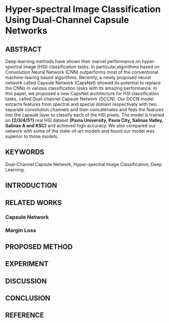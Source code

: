 # Hyper-spectral Image Classification Using Dual-Channel Capsule Networks

## ABSTRACT

Deep learning methods have shown their marvel performance on hyper-spectral image (HSI) classification tasks. In 
particular,algorithms based on Convolution Neural Network (CNN) outperforms most of the conventional machine-learing 
based algorithms. Recently, a newly proposed neural network called Capsule Network (CapsNet) showed its potential to 
replace the CNNs in various classification tasks with its amazing performance. In this paper, we proposed a new CapsNet
architecture for HSI classification tasks, called Dual-channel Capsule Network (DCCN). Our DCCN model extracts features 
from spectral and special domain respectively with two separate convolution channels and then concatenates and feds the 
features into the capsule layer to classify each of the HSI pixels. The model is trained on **(2/3/4/5?)** real HSI 
dataset **(Pavia University, Pavia City, Salinas Valley, Salinas A and KSC)** and achieved high accuracy. We also 
compared our network with some of the state-of-art models and found our model was superior to those models.

## KEYWORDS 

Dual-Channel Capsule Network, Hyper-spectral Image Classification, Deep Learning.

## INTRODUCTION

## RELATED WORKS

### Capsule Network

### Margin Loss

## PROPOSED METHOD

## EXPERIMENT

## DISCUSSION

## CONCLUSION

## REFERENCE
